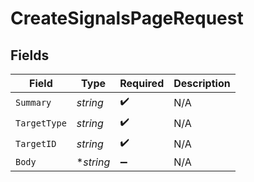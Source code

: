 # CreateSignalsPageRequest


## Fields

| Field              | Type               | Required           | Description        |
| ------------------ | ------------------ | ------------------ | ------------------ |
| `Summary`          | *string*           | :heavy_check_mark: | N/A                |
| `TargetType`       | *string*           | :heavy_check_mark: | N/A                |
| `TargetID`         | *string*           | :heavy_check_mark: | N/A                |
| `Body`             | **string*          | :heavy_minus_sign: | N/A                |